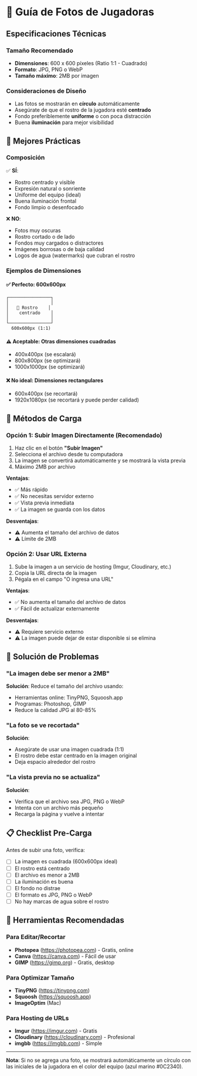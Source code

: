 # 📸 Guía de Fotos de Jugadoras

## Especificaciones Técnicas

### Tamaño Recomendado
- **Dimensiones**: 600 x 600 píxeles (Ratio 1:1 - Cuadrado)
- **Formato**: JPG, PNG o WebP
- **Tamaño máximo**: 2MB por imagen

### Consideraciones de Diseño
- Las fotos se mostrarán en **círculo** automáticamente
- Asegúrate de que el rostro de la jugadora esté **centrado**
- Fondo preferiblemente **uniforme** o con poca distracción
- Buena **iluminación** para mejor visibilidad

## 🎯 Mejores Prácticas

### Composición
✅ **SÍ**:
- Rostro centrado y visible
- Expresión natural o sonriente
- Uniforme del equipo (ideal)
- Buena iluminación frontal
- Fondo limpio o desenfocado

❌ **NO**:
- Fotos muy oscuras
- Rostro cortado o de lado
- Fondos muy cargados o distractores
- Imágenes borrosas o de baja calidad
- Logos de agua (watermarks) que cubran el rostro

### Ejemplos de Dimensiones

#### ✅ Perfecto: 600x600px
```
┌────────────────┐
│                │
│   👤 Rostro    │
│    centrado    │
│                │
└────────────────┘
  600x600px (1:1)
```

#### ⚠️ Aceptable: Otras dimensiones cuadradas
- 400x400px (se escalará)
- 800x800px (se optimizará)
- 1000x1000px (se optimizará)

#### ❌ No ideal: Dimensiones rectangulares
- 600x400px (se recortará)
- 1920x1080px (se recortará y puede perder calidad)

## 💾 Métodos de Carga

### Opción 1: Subir Imagen Directamente (Recomendado)
1. Haz clic en el botón **"Subir Imagen"**
2. Selecciona el archivo desde tu computadora
3. La imagen se convertirá automáticamente y se mostrará la vista previa
4. Máximo 2MB por archivo

**Ventajas**:
- ✅ Más rápido
- ✅ No necesitas servidor externo
- ✅ Vista previa inmediata
- ✅ La imagen se guarda con los datos

**Desventajas**:
- ⚠️ Aumenta el tamaño del archivo de datos
- ⚠️ Límite de 2MB

### Opción 2: Usar URL Externa
1. Sube la imagen a un servicio de hosting (Imgur, Cloudinary, etc.)
2. Copia la URL directa de la imagen
3. Pégala en el campo "O ingresa una URL"

**Ventajas**:
- ✅ No aumenta el tamaño del archivo de datos
- ✅ Fácil de actualizar externamente

**Desventajas**:
- ⚠️ Requiere servicio externo
- ⚠️ La imagen puede dejar de estar disponible si se elimina

## 🔧 Solución de Problemas

### "La imagen debe ser menor a 2MB"
**Solución**: Reduce el tamaño del archivo usando:
- Herramientas online: TinyPNG, Squoosh.app
- Programas: Photoshop, GIMP
- Reduce la calidad JPG al 80-85%

### "La foto se ve recortada"
**Solución**: 
- Asegúrate de usar una imagen cuadrada (1:1)
- El rostro debe estar centrado en la imagen original
- Deja espacio alrededor del rostro

### "La vista previa no se actualiza"
**Solución**:
- Verifica que el archivo sea JPG, PNG o WebP
- Intenta con un archivo más pequeño
- Recarga la página y vuelve a intentar

## 📋 Checklist Pre-Carga

Antes de subir una foto, verifica:
- [ ] La imagen es cuadrada (600x600px ideal)
- [ ] El rostro está centrado
- [ ] El archivo es menor a 2MB
- [ ] La iluminación es buena
- [ ] El fondo no distrae
- [ ] El formato es JPG, PNG o WebP
- [ ] No hay marcas de agua sobre el rostro

## 🎨 Herramientas Recomendadas

### Para Editar/Recortar
- **Photopea** (https://photopea.com) - Gratis, online
- **Canva** (https://canva.com) - Fácil de usar
- **GIMP** (https://gimp.org) - Gratis, desktop

### Para Optimizar Tamaño
- **TinyPNG** (https://tinypng.com)
- **Squoosh** (https://squoosh.app)
- **ImageOptim** (Mac)

### Para Hosting de URLs
- **Imgur** (https://imgur.com) - Gratis
- **Cloudinary** (https://cloudinary.com) - Profesional
- **imgbb** (https://imgbb.com) - Simple

---

**Nota**: Si no se agrega una foto, se mostrará automáticamente un círculo con las iniciales de la jugadora en el color del equipo (azul marino #0C2340).
